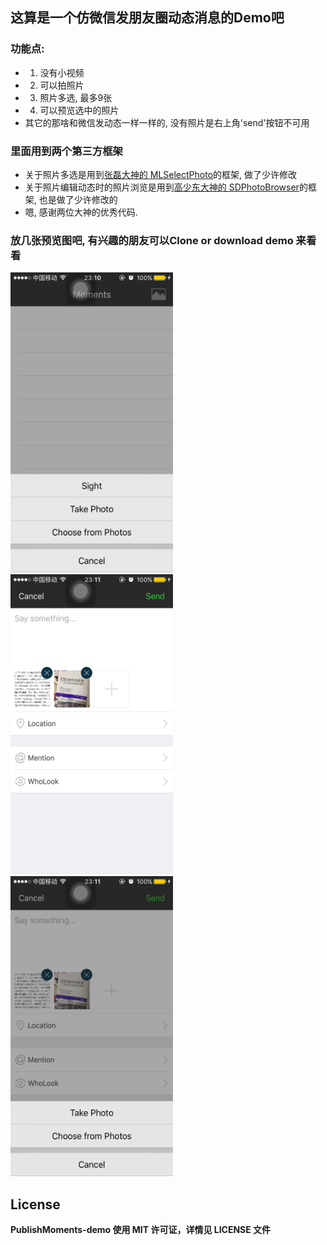 ## 这算是一个仿微信发朋友圈动态消息的Demo吧 
### 功能点:
 * 1. 没有小视频
 * 2. 可以拍照片
 * 3. 照片多选, 最多9张
 * 4. 可以预览选中的照片
 * 其它的那啥和微信发动态一样一样的, 没有照片是右上角'send'按钮不可用
    
### 里面用到两个第三方框架
  * 关于照片多选是用到[张磊大神的 MLSelectPhoto](https://github.com/MakeZL)的框架, 做了少许修改
  * 关于照片编辑动态时的照片浏览是用到[高少东大神的 SDPhotoBrowser](https://github.com/gsdios)的框架, 也是做了少许修改的
  * 嗯, 感谢两位大神的优秀代码.
  
### 放几张预览图吧, 有兴趣的朋友可以Clone or download demo 来看看
<img src="IMAGE/IMG_1017.PNG?v=3&s=100" alt="GitHub" title="demo截图001" width="260" height="480"/>
<img src="IMAGE/IMG_1018.PNG?v=3&s=100" alt="GitHub" title="demo截图002" width="260" height="480"/>
<img src="IMAGE/IMG_1019.PNG?v=3&s=100" alt="GitHub" title="demo截图003" width="260" height="480"/>
 

## License
**PublishMoments-demo 使用 MIT 许可证，详情见 LICENSE 文件**
